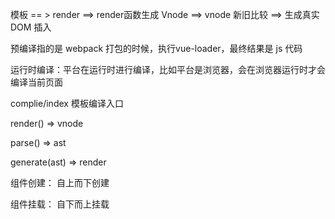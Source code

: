 模板 == >  render ==>  render函数生成 Vnode ==> vnode 新旧比较 ==> 生成真实 DOM 插入





预编译指的是 webpack 打包的时候，执行vue-loader，最终结果是 js 代码

运行时编译：平台在运行时进行编译，比如平台是浏览器，会在浏览器运行时才会编译当前页面

 



complie/index 模板编译入口 





render() => vnode



parse() => ast



generate(ast) => render



组件创建： 自上而下创建

组件挂载： 自下而上挂载